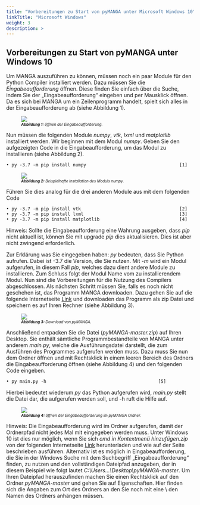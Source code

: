 ```yaml
---
title: "Vorbereitungen zu Start von pyMANGA unter Microsoft Windows 10"
linkTitle: "Microsoft Windows"
weight: 3
description: >
---
```

## Vorbereitungen zu Start von pyMANGA unter Windows 10

Um MANGA auszuführen zu können, müssen noch ein paar Module für den Python Compiler installiert werden. Dazu müssen Sie die *Eingabeaufforderung* öffnen. Diese finden Sie einfach über die Suche, indem Sie der „Eingabeaufforderung“ eingeben und per Mausklick öffnen. Da es sich bei MANGA um ein Zeilenprogramm handelt, spielt sich alles in der Eingabeaufforderung ab (siehe Abbildung 1). 

<figure>
<img src="/de/static/oeffnen_der_Eingabeaufforderung.jpg">
<figcaption><font size = "1"><i><b>Abbildung 1:</b> öffnen der Eingabeaufforderung.</i></font></figcaption>
</figure><p>

Nun müssen die folgenden Module *numpy*, *vtk*, *lxml* und *matplotlib* installiert werden. Wir beginnen mit dem Modul *numpy*. Geben Sie den aufgezeigten Code in die Eingabeaufforderung, um das Modul zu installieren (siehe Abbildung 2). 

	• py -3.7 -m pip install numpy								     [1]

<figure>
<img src="/de/static/Beispielhafte_Installation_des_Moduls_numpy.jpg">
<figcaption><font size = "1"><i><b>Abbildung 2:</b> Beispielhafte Installation des Moduls numpy.</i></font></figcaption>
</figure><p>

Führen Sie dies analog für die drei anderen Module aus mit dem folgenden Code

	• py -3.7 -m pip install vtk								     [2]
	• py -3.7 -m pip install lxml							  	     [3]
	• py -3.7 -m pip install matplotlib							     [4]

Hinweis: Sollte die Eingabeaufforderung eine Wahrung ausgeben, dass *pip* nicht aktuell ist, können Sie mit upgrade *pip* dies aktualisieren. Dies ist aber nicht zwingend erforderlich.

Zur Erklärung was Sie eingegeben haben: *py* bedeuten, dass Sie Python aufrufen. Dabei ist -3.7 die Version, die Sie nutzen. Mit *-m* wird ein Modul aufgerufen, in diesem Fall *pip*, welches dazu dient andere Module zu installieren. Zum Schluss folgt der Modul Name vom zu installierendem Modul. Nun sind die Vorbereitungen für die Nutzung des Compilers abgeschlossen. Als nächsten Schritt müssen Sie, falls es noch nicht geschehen ist, das Programm MANGA downloaden. Dazu gehen Sie auf die folgende Internetseite [Link](https://github.com/jbathmann/pyMANGA/ "https://github.com/jbathmann/pyMANGA/") und downloaden das Programm als zip Datei und speichern es auf Ihren Rechner (siehe Abbildung 3).

<figure>
<img src="/de/static/Download_von_pyMANGA.jpg">
<figcaption><font size = "1"><i><b>Abbildung 3:</b> Download von pyMANGA.</i></font></figcaption>
</figure><p>

Anschließend entpacken Sie die Datei (*pyMANGA-master.zip*) auf Ihren Desktop. Sie enthält sämtliche Programmbestandteile von MANGA unter anderem *main.py*, welche die Ausführungsdatei darstellt, die zum Ausführen des Programmes aufgerufen werden muss. Dazu muss Sie nun dem Ordner öffnen und mit Rechtsklick in einem leeren Bereich des Ordners die Eingabeaufforderung öffnen (siehe Abbildung 4) und den folgenden Code eingeben.

	• py main.py -h										     [5]

Hierbei bedeutet wiederum *py* das Python aufgerufen wird, *main.py* stellt die Datei dar, die aufgerufen werden soll, und -h ruft die Hilfe auf.   

<figure>
<img src="/de/static/oeffnen_der_Eingabeaufforderung_im_pyMANGA_Ordner.jpg">
<figcaption><font size = "1"><i><b>Abbildung 4:</b> öffnen der Eingabeaufforderung im pyMANGA Ordner.</i></font></figcaption>
</figure><p>

Hinweis: Die Eingabeaufforderung wird im Ordner aufgerufen, damit der Ordnerpfad nicht jedes Mal mit eingegeben werden muss. Unter Windows 10 ist dies nur möglich, wenn Sie sich *cmd in Kontextmenü hinzufügen.zip* von der folgenden Internetseite [Link](https://www.giga.de/downloads/windows-10/tipps/windows-10-wieder-die-eingabeaufforderung-im-kontextmenue-anzeigen/ "https://www.giga.de/downloads/windows-10/tipps/windows-10-wieder-die- eingabeaufforderung-im-kontextmenue-anzeigen/")  herunterladen und wie auf der Seite beschrieben ausführen. Alternativ ist es möglich in Eingabeaufforderung, die Sie in der Windows Suche mit dem Suchbegriff „Eingabeaufforderung“ finden, zu nutzen und den vollständigen Dateipfad anzugeben, der in diesem Beispiel wie folgt lautet *C:\Users\...\Desktop\pyMANGA-master*. Um Ihren Dateipfad herauszufinden machen Sie einen Rechtsklick auf den Ordner *pyMANGA-master* und gehen Sie auf Eigenschaften. Hier finden sich die Angaben zum Ort des Ordners an den Sie noch mit eine \ den Namen des Ordners anhängen müssen.             